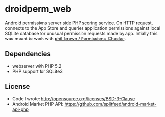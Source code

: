 droidperm_web
=============

Android permissions server side PHP scoring service.
On HTTP request, connects to the App Store and queries application permissions
against local SQLite database for unusual permission requests made by app.
Intially this was meant to work with
[phil-brown / Permissions-Checker](https://github.com/phil-brown/Permissions-Checker).

Dependencies
-------------
- webserver with PHP 5.2
- PHP support for SQLite3

License
-------------
- Code I wrote: http://opensource.org/licenses/BSD-3-Clause
- Android Market PHP API: https://github.com/splitfeed/android-market-api-php
